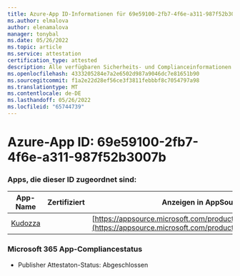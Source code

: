 ```yaml
---
title: Azure-App ID-Informationen für 69e59100-2fb7-4f6e-a311-987f52b3007b
ms.author: elmalova
author: elenamalova
manager: tonybal
ms.date: 05/26/2022
ms.topic: article
ms.service: attestation
certification_type: attested
description: Alle verfügbaren Sicherheits- und Complianceinformationen für 69e59100-2fb7-4f6e-a311-987f52b3007b.
ms.openlocfilehash: 4333205284e7a2e6502d987a9046dc7e81651b90
ms.sourcegitcommit: f1a2e22d28ef56ce3f3811febbbf8c7054797a98
ms.translationtype: MT
ms.contentlocale: de-DE
ms.lasthandoff: 05/26/2022
ms.locfileid: "65744739"
---
```

# <a name="azure-app-id-69e59100-2fb7-4f6e-a311-987f52b3007b"></a>Azure-App ID: 69e59100-2fb7-4f6e-a311-987f52b3007b


### <a name="apps-associated-with-this-id"></a>Apps, die dieser ID zugeordnet sind:
| **App-Name** | **Zertifiziert** | **Anzeigen in AppSource** |
|--------------|---------------|-----------------------|
| [Kudozza](../forward/WA200002599.md) |  | [https://appsource.microsoft.com/product/office/WA200002599](https://appsource.microsoft.com/product/office/WA200002599) |

### <a name="microsoft-365-app-compliance-status"></a>Microsoft 365 App-Compliancestatus
- Publisher Attestaton-Status: Abgeschlossen
